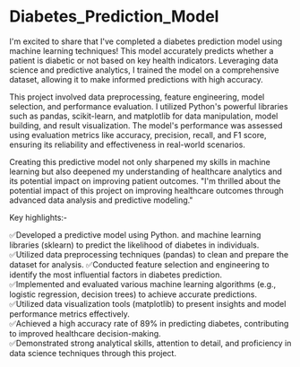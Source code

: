 # Diabetes_Prediction_Model

I'm excited to share that I've completed a diabetes prediction model using machine learning techniques! This model accurately predicts whether a patient is diabetic or not based on key health indicators. Leveraging data science and predictive analytics, I trained the model on a comprehensive dataset, allowing it to make informed predictions with high accuracy.

This project involved data preprocessing, feature engineering, model selection, and performance evaluation. I utilized Python's powerful libraries such as pandas, scikit-learn, and matplotlib for data manipulation, model building, and result visualization. The model's performance was assessed using evaluation metrics like accuracy, precision, recall, and F1 score, ensuring its reliability and effectiveness in real-world scenarios.

Creating this predictive model not only sharpened my skills in machine learning but also deepened my understanding of healthcare analytics and its potential impact on improving patient outcomes. "I'm thrilled about the potential impact of this project on improving healthcare outcomes through advanced data analysis and predictive modeling."

Key highlights:-

✅️Developed a predictive model using Python. and machine learning libraries (sklearn) to predict the likelihood of diabetes in individuals. 
✅️Utilized data preprocessing techniques (pandas) to clean and prepare the dataset for analysis. 
✅️Conducted feature selection and engineering to identify the most influential factors in diabetes prediction.    
✅️Implemented and evaluated various machine learning algorithms (e.g., logistic regression, decision trees) to achieve accurate predictions.  
✅️Utilized data visualization tools (matplotlib) to present insights and model performance metrics effectively.   
✅️Achieved a high accuracy rate of 89% in predicting diabetes, contributing to improved healthcare decision-making.             
✅️Demonstrated strong analytical skills, attention to detail, and proficiency in data science techniques through this project.         
